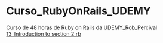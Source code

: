 # Curso_RubyOnRails_UDEMY
 Curso de 48 horas de Ruby on Rails da UDEMY_Rob_Percival
[13_Introduction to section 2.rb](https://github.com/daniel-neves-dev/Curso_RubyOnRails_UDEMY/blob/main/Secction2_The%20Ruby%20Programming%20Language/13_Introduction%20to%20section%202.rb)
